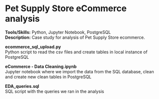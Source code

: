 # Pet Supply Store eCommerce analysis

**Tools/Skills:** Python, Jupyter Notebook, PostgreSQL
<br>**Description:** Case study for analysis of Pet Supply Store ecommerce.

**ecommerce_sql_upload.py**
<br>Python script to read the csv files and create tables in local instance of PostgreSQL

**eCommerce - Data Cleaning.ipynb**
<br>Jupyter notebook where we import the data from the SQL database, clean and create new clean tables in PostgreSQL

**EDA_queries.sql**
<br>SQL script with the queries we ran in the analysis